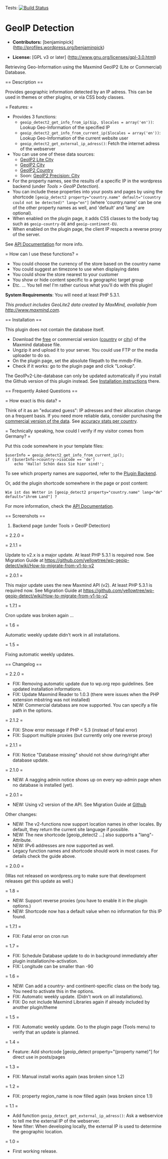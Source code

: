 Tests: [![Build Status](https://travis-ci.org/yellowtree/wp-geoip-detect.png?branch=master)](https://travis-ci.org/yellowtree/wp-geoip-detect)

# GeoIP Detection #

* **Contributors:** [benjaminpick] (http://profiles.wordpress.org/benjaminpick)

* **License:** [GPL v3 or later] (http://www.gnu.org/licenses/gpl-3.0.html)

Retrieving Geo-Information using the Maxmind GeoIP2 (Lite or Commercial) Database.

== Description ==

Provides geographic information detected by an IP adress. This can be used in themes or other plugins, or via CSS body classes.

= Features: =

* Provides 3 functions: 
  * `geoip_detect2_get_info_from_ip($ip, $locales = array('en'))`: Lookup Geo-Information of the specified IP 
  * `geoip_detect2_get_info_from_current_ip($locales = array('en'))`: Lookup Geo-Information of the current website user
  * `geoip_detect2_get_external_ip_adress()`: Fetch the internet adress of the webserver
* You can use one of these data sources:
  * [GeoIP2 Lite City](http://dev.maxmind.com/geoip/geoip2/geolite2/)
  * [GeoIP2 City](https://www.maxmind.com/en/geoip2-country-database)
  * [GeoIP2 Country](https://www.maxmind.com/en/geoip2-city)
  * Soon: [GeoIP2 Precision: City](https://www.maxmind.com/en/geoip2-precision-city-service)
* For the property names, see the results of a specific IP in the wordpress backend (under *Tools > GeoIP Detection*).
* You can include these properties into your posts and pages by using the shortcode `[geoip_detect2 property="country.name" default="(country could not be detected)" lang="en"]` (where 'country.name' can be one of the other property names as well, and 'default' and 'lang' are optional).
* When enabled on the plugin page, it adds CSS classes to the body tag such as `geoip-country-DE` and `geoip-continent-EU`.
* When enabled on the plugin page, the client IP respects a reverse proxy of the server.

See [API Documentation](https://github.com/yellowtree/wp-geoip-detect/wiki/API-Documentation) for more info.

= How can I use these functions? =

* You could choose the currency of the store based on the country name
* You could suggest an timezone to use when displaying dates
* You could show the store nearest to your customer
* You show or hide content specific to a geographic target group
* Etc. ... You tell me! I'm rather curious what you'll do with this plugin!

**System Requirements**: You will need at least PHP 5.3.1.

*This product includes GeoLite2 data created by MaxMind, available from http://www.maxmind.com.*

== Installation ==

This plugin does not contain the database itself.

* Download the [free](http://dev.maxmind.com/geoip/geoip2/geolite2/) or commercial version ([country](https://www.maxmind.com/en/geoip2-country-database) or [city](https://www.maxmind.com/en/geoip2-city)) of the Maxmind database file.
* Ungzip it and upload it to your server. You could use FTP or the media uploader to do so.
* On the plugin page, set the absolute filepath to the mmdb-File.
* Check if it works: go to the plugin page and click "Lookup".

The GeoIPv2-Lite-database can only be updated automatically if you install the Github version of this plugin instead. See [Installation instructions](https://github.com/yellowtree/wp-geoip-detect/wiki/Installation) there.

== Frequently Asked Questions ==

= How exact is this data? =

Think of it as an "educated guess": IP adresses and their allocation change on a frequent basis.
If you need more reliable data, consider purchasing the [commercial version of the data](https://www.maxmind.com/en/geoip2-city).
See [accuracy stats per country](https://www.maxmind.com/en/geoip2-city-database-accuracy).

= Technically speaking, how could I verify if my visitor comes from Germany? =

Put this code somewhere in your template files:

    $userInfo = geoip_detect2_get_info_from_current_ip();
    if ($userInfo->country->isoCode == 'de')
        echo 'Hallo! Schön dass Sie hier sind!';

To see which property names are supported, refer to the [Plugin Backend](http://wordpress.org/plugins/geoip-detect/screenshots/).

Or, add the plugin shortcode somewhere in the page or post content:

    Wie ist das Wetter in [geoip_detect2 property="country.name" lang="de" default="ihrem Land"] ?

For more information, check the [API Documentation](https://github.com/yellowtree/wp-geoip-detect/wiki/API-Documentation).  

== Screenshots ==

1. Backend page (under Tools > GeoIP Detection)

= 2.2.0 =


= 2.1.1 =

Update to v2.x is a major update.
At least PHP 5.3.1 is required now.
See Migration Guide at https://github.com/yellowtree/wp-geoip-detect/wiki/How-to-migrate-from-v1-to-v2

= 2.0.1 =

This major update uses the new Maxmind API (v2). 
At least PHP 5.3.1 is required now.
See Migration Guide at https://github.com/yellowtree/wp-geoip-detect/wiki/How-to-migrate-from-v1-to-v2

= 1.7.1 =

Cron update was broken again ...

= 1.6 =

Automatic weekly update didn't work in all installations.

= 1.5 =

Fixing automatic weekly updates.


== Changelog ==

= 2.2.0 =
* FIX: Removing automatic update due to wp.org repo guidelines. See updated installation informations.
* FIX: Update Maxmind Reader to 1.0.3 (there were issues when the PHP extension mbstring was not installed)
* NEW: Commercial databass are now supported. You can specify a file path in the options.

= 2.1.2 =
* FIX: Show error message if PHP < 5.3 (instead of fatal error)
* FIX: Support multiple proxies (but currently only one reverse proxy)

= 2.1.1 =
* FIX: Notice "Database missing" should not show during/right after database update.

= 2.1.0 =
* NEW: A nagging admin notice shows up on every wp-admin page when no database is installed (yet).

= 2.0.1 =
* NEW: Using v2 version of the API.
See Migration Guide at [Github](https://github.com/yellowtree/wp-geoip-detect/wiki/How-to-migrate-from-v1-to-v2)

Other changes:

* NEW: The v2-functions now support location names in other locales. By default, they return the current site language if possible.
* NEW: The new shortcode [geoip_detect2 ...] also supports a "lang"-Attribute.
* NEW: IPv6 addresses are now supported as well.
* Legacy function names and shortcode should work in most cases. For details check the guide above.

= 2.0.0 =

(Was not released on wordpress.org to make sure that development releases get this update as well.)

= 1.8 =
* NEW: Support reverse proxies (you have to enable it in the plugin options.)
* NEW: Shortcode now has a default value when no information for this IP found.

= 1.7.1 =
* FIX: Fatal error on cron run

= 1.7 =
* FIX: Schedule Database update to do in background immediately after plugin installation/re-activation.
* FIX: Longitude can be smaller than -90

= 1.6 =
* NEW: Can add a country- and continent-specific class on the body tag. You need to activate this in the options.
* FIX: Automatic weekly update. (Didn't work on all installations).
* FIX: Do not include Maxmind Libraries again if already included by another plugin/theme

= 1.5 =
* FIX: Automatic weekly update. Go to the plugin page (Tools menu) to verify that an update is planned.

= 1.4 =
* Feature: Add shortcode [geoip_detect property="(property name)"] for direct use in posts/pages

= 1.3 =
* FIX: Manual install works again (was broken since 1.2)

= 1.2 =
* FIX: property region_name is now filled again (was broken since 1.1) 

= 1.1 =
* Add function `geoip_detect_get_external_ip_adress()`: Ask a webservice to tell me the external IP of the webserver.
* New filter: When developing locally, the external IP is used to determine the geographic location.

= 1.0 =

* First working release.
